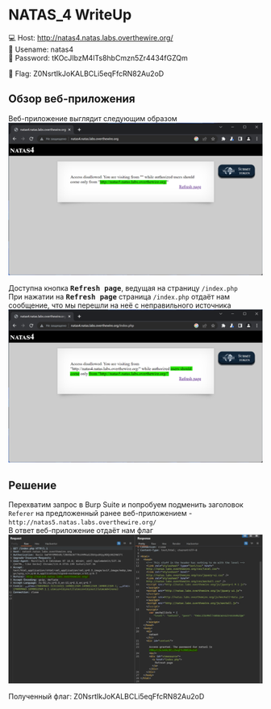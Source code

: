 # NATAS_4 WriteUp
:computer: Host: http://natas4.natas.labs.overthewire.org/  
:bust_in_silhouette: Usename: natas4  
:key: Password: tKOcJIbzM4lTs8hbCmzn5Zr4434fGZQm

:triangular_flag_on_post: Flag: Z0NsrtIkJoKALBCLi5eqFfcRN82Au2oD

## Обзор веб-приложения
Веб-приложение выглядит следующим образом
![Скриншот веб-приложения](./img/natas4/natas4_0.png)

Доступна кнопка <kbd>**Refresh page**</kbd>, ведущая на страницу ``/index.php``  
При нажатии на <kbd>**Refresh page**</kbd> страница ``/index.php`` отдаёт нам сообщение, что мы перешли на неё с неправильного источника
![Скриншот веб-приложения](./img/natas4/natas4_1.png)


## Решение
Перехватим запрос в Burp Suite и попробуем подменить заголовок ``Referer`` на предложенный ранее веб-приложением - ``http://natas5.natas.labs.overthewire.org/``  
В ответ веб-приложение отдаёт нам флаг
![Получение флага](img/natas4/natas4_2.png)

Полученный флаг: Z0NsrtIkJoKALBCLi5eqFfcRN82Au2oD
